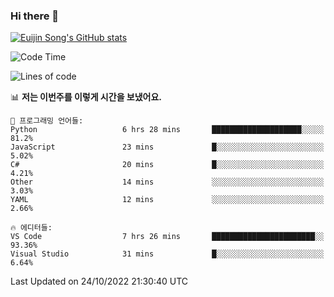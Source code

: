 ### Hi there 👋

[![Euijin Song's GitHub stats](https://github-readme-stats.vercel.app/api?username=lstar2397&count_private=true&show_icons=true&theme=tokyonight&locale=kr)](https://github.com/anuraghazra/github-readme-stats)

<!--START_SECTION:waka-->
![Code Time](http://img.shields.io/badge/Code%20Time-101%20hrs%2039%20mins-blue)

![Lines of code](https://img.shields.io/badge/%EC%A0%80%EB%8A%94%20%EC%97%AC%ED%83%9C%EA%B9%8C%EC%A7%80%20-114%20Thousand%20%EC%A4%84%EC%9D%98%20%EC%BD%94%EB%93%9C%EB%A5%BC%20%EC%9E%91%EC%84%B1%ED%96%88%EC%96%B4%EC%9A%94.-blue)

📊 **저는 이번주를 이렇게 시간을 보냈어요.** 

```text
💬 프로그래밍 언어들: 
Python                   6 hrs 28 mins       ████████████████████░░░░░   81.2% 
JavaScript               23 mins             █░░░░░░░░░░░░░░░░░░░░░░░░   5.02% 
C#                       20 mins             █░░░░░░░░░░░░░░░░░░░░░░░░   4.21% 
Other                    14 mins             ░░░░░░░░░░░░░░░░░░░░░░░░░   3.03% 
YAML                     12 mins             ░░░░░░░░░░░░░░░░░░░░░░░░░   2.66%

🔥 에디터들: 
VS Code                  7 hrs 26 mins       ███████████████████████░░   93.36% 
Visual Studio            31 mins             █░░░░░░░░░░░░░░░░░░░░░░░░   6.64%

```


 Last Updated on 24/10/2022 21:30:40 UTC
<!--END_SECTION:waka-->

<!--
**lstar2397/lstar2397** is a ✨ _special_ ✨ repository because its `README.md` (this file) appears on your GitHub profile.

Here are some ideas to get you started:

- 🔭 I’m currently working on ...
- 🌱 I’m currently learning ...
- 👯 I’m looking to collaborate on ...
- 🤔 I’m looking for help with ...
- 💬 Ask me about ...
- 📫 How to reach me: ...
- 😄 Pronouns: ...
- ⚡ Fun fact: ...
-->
